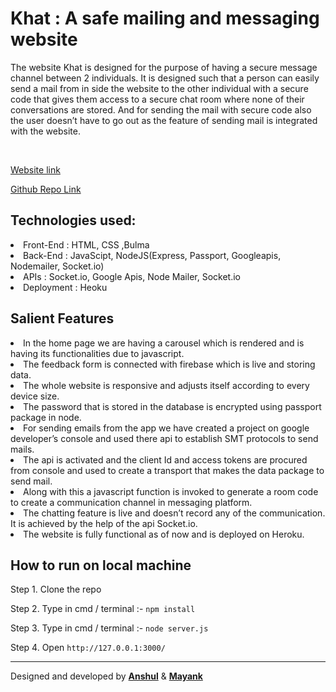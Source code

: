 # Khat : A safe mailing and messaging website
<p>The website Khat is designed for the purpose of having a secure message channel between 2 individuals.
It is designed such that a person can easily send a mail from in side the website to the other individual with a secure code that gives them access to a secure chat room where none of their conversations are stored. And for sending the mail with secure code also the user doesn’t have to go out as the feature of sending mail is integrated with the website.</p>
<br>

[Website link](https://join-khat.herokuapp.com/)

[Github Repo Link](https://github.com/MayankShrivastava17/khat)

## Technologies used:
<li> Front-End :  HTML, CSS ,Bulma 
<li> Back-End : JavaScipt, NodeJS(Express, Passport, Googleapis, Nodemailer, Socket.io)
<li> APIs : Socket.io, Google Apis, Node Mailer, Socket.io
<li> Deployment : Heoku  
  
  ## Salient Features
  
 <li>  In the home page we are having a carousel which is rendered and is having its functionalities due to javascript.

 <li> The feedback form is connected with firebase which is live and storing data.

 <li> The whole website is responsive and adjusts itself according to every device size.

 <li> The password that is stored in the database is encrypted using passport package in node.

 <li> For sending emails from the app we have created a project on google developer’s console and used there api to establish SMT protocols to send mails.

 <li> The api is activated and the client Id and access tokens are procured from console and used to create a transport that makes the data package to send mail. 

 <li> Along with this a javascript function is invoked to generate a room code to create a communication channel in messaging platform.

 <li> The chatting feature is live and doesn’t record any of the communication. It is achieved by the help of the api Socket.io.

   
 <li> The website is fully functional as of now and is deployed on Heroku.
  
## How to run on local machine
   
Step 1. Clone the repo

Step 2. Type in cmd / terminal :- `npm install`

Step 3. Type in cmd / terminal :- `node server.js`

Step 4. Open `http://127.0.0.1:3000/`
   
---   
   
Designed and developed by <strong>[Anshul](https://www.linkedin.com/in/anshul-prasad-9260281a2/)</strong> & <strong>[Mayank](https://www.linkedin.com/in/mayankshrivastava17/)</strong>
   
   
